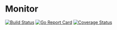 # Monitor

[![Build Status](https://travis-ci.org/miclle/observer.svg?branch=master)](https://travis-ci.org/miclle/observer)
[![Go Report Card](https://goreportcard.com/badge/github.com/miclle/observer)](https://goreportcard.com/report/github.com/miclle/observer)
[![Coverage Status](https://coveralls.io/repos/github/miclle/observer/badge.svg?branch=master)](https://coveralls.io/github/miclle/observer?branch=master)
